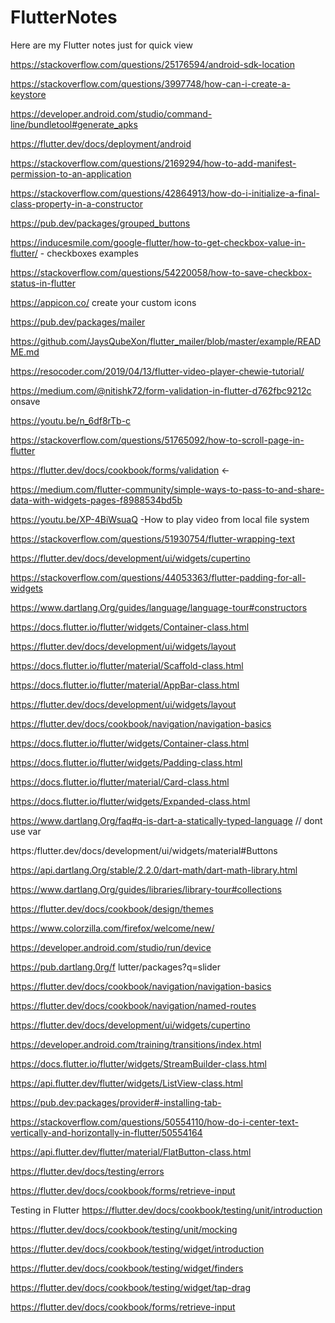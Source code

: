 # FlutterNotes

Here are my Flutter notes just for quick view

https://stackoverflow.com/questions/25176594/android-sdk-location

https://stackoverflow.com/questions/3997748/how-can-i-create-a-keystore

https://developer.android.com/studio/command-line/bundletool#generate_apks

https://flutter.dev/docs/deployment/android

https://stackoverflow.com/questions/2169294/how-to-add-manifest-permission-to-an-application

https://stackoverflow.com/questions/42864913/how-do-i-initialize-a-final-class-property-in-a-constructor

https://pub.dev/packages/grouped_buttons

https://inducesmile.com/google-flutter/how-to-get-checkbox-value-in-flutter/ - checkboxes examples

https://stackoverflow.com/questions/54220058/how-to-save-checkbox-status-in-flutter

https://appicon.co/  create your custom icons

https://pub.dev/packages/mailer

https://github.com/JaysQubeXon/flutter_mailer/blob/master/example/README.md

https://resocoder.com/2019/04/13/flutter-video-player-chewie-tutorial/

https://medium.com/@nitishk72/form-validation-in-flutter-d762fbc9212c  onsave

https://youtu.be/n_6df8rTb-c  

https://stackoverflow.com/questions/51765092/how-to-scroll-page-in-flutter

https://flutter.dev/docs/cookbook/forms/validation <-

https://medium.com/flutter-community/simple-ways-to-pass-to-and-share-data-with-widgets-pages-f8988534bd5b

https://youtu.be/XP-4BiWsuaQ -How to play video from local file system

https://stackoverflow.com/questions/51930754/flutter-wrapping-text

https://flutter.dev/docs/development/ui/widgets/cupertino

https://stackoverflow.com/questions/44053363/flutter-padding-for-all-widgets

https://www.dartlang.Org/guides/language/language-tour#constructors

https://docs.flutter.io/flutter/widgets/Container-class.html

https://flutter.dev/docs/development/ui/widgets/layout

https://docs.flutter.io/flutter/material/Scaffold-class.html

https://docs.flutter.io/flutter/material/AppBar-class.html

https://flutter.dev/docs/development/ui/widgets/layout

https://flutter.dev/docs/cookbook/navigation/navigation-basics

https://docs.flutter.io/flutter/widgets/Container-class.html

https://docs.flutter.io/flutter/widgets/Padding-class.html

https://docs.flutter.io/flutter/material/Card-class.html

https://docs.flutter.io/flutter/widgets/Expanded-class.html

https://www.dartlang.Org/faq#q-is-dart-a-statically-typed-language // dont use var

https:/flutter.dev/docs/development/ui/widgets/material#Buttons

https://api.dartlang.Org/stable/2.2.0/dart-math/dart-math-library.html

https://www.dartlang.Org/guides/libraries/library-tour#collections

https://flutter.dev/docs/cookbook/design/themes

https://www.colorzilla.com/firefox/welcome/new/

https://developer.android.com/studio/run/device

https://pub.dartlang.0rg/f lutter/packages?q=slider

https://flutter.dev/docs/cookbook/navigation/navigation-basics

https://flutter.dev/docs/cookbook/navigation/named-routes

https://flutter.dev/docs/development/ui/widgets/cupertino

https://developer.android.com/training/transitions/index.html

https://docs.flutter.io/flutter/widgets/StreamBuilder-class.html

https://api.flutter.dev/flutter/widgets/ListView-class.html

https://pub.dev:packages/provider#-installing-tab-

https://stackoverflow.com/questions/50554110/how-do-i-center-text-vertically-and-horizontally-in-flutter/50554164

https://api.flutter.dev/flutter/material/FlatButton-class.html

https://flutter.dev/docs/testing/errors

https://flutter.dev/docs/cookbook/forms/retrieve-input


Testing in Flutter
https://flutter.dev/docs/cookbook/testing/unit/introduction

https://flutter.dev/docs/cookbook/testing/unit/mocking

https://flutter.dev/docs/cookbook/testing/widget/introduction

https://flutter.dev/docs/cookbook/testing/widget/finders

https://flutter.dev/docs/cookbook/testing/widget/tap-drag

https://flutter.dev/docs/cookbook/forms/retrieve-input

